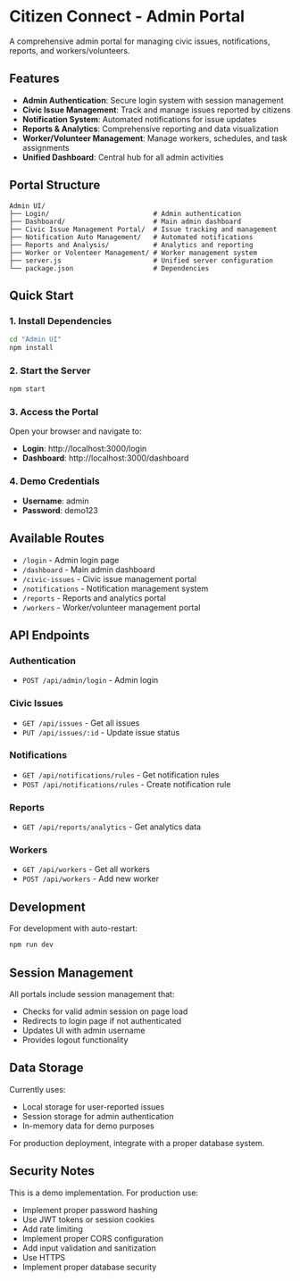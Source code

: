 # Citizen Connect - Admin Portal

A comprehensive admin portal for managing civic issues, notifications, reports, and workers/volunteers.

## Features

- **Admin Authentication**: Secure login system with session management
- **Civic Issue Management**: Track and manage issues reported by citizens
- **Notification System**: Automated notifications for issue updates
- **Reports & Analytics**: Comprehensive reporting and data visualization
- **Worker/Volunteer Management**: Manage workers, schedules, and task assignments
- **Unified Dashboard**: Central hub for all admin activities

## Portal Structure

```
Admin UI/
├── Login/                          # Admin authentication
├── Dashboard/                      # Main admin dashboard
├── Civic Issue Management Portal/  # Issue tracking and management
├── Notification Auto Management/   # Automated notifications
├── Reports and Analysis/           # Analytics and reporting
├── Worker or Volenteer Management/ # Worker management system
├── server.js                       # Unified server configuration
└── package.json                    # Dependencies
```

## Quick Start

### 1. Install Dependencies

```bash
cd "Admin UI"
npm install
```

### 2. Start the Server

```bash
npm start
```

### 3. Access the Portal

Open your browser and navigate to:
- **Login**: http://localhost:3000/login
- **Dashboard**: http://localhost:3000/dashboard

### 4. Demo Credentials

- **Username**: admin
- **Password**: demo123

## Available Routes

- `/login` - Admin login page
- `/dashboard` - Main admin dashboard
- `/civic-issues` - Civic issue management portal
- `/notifications` - Notification management system
- `/reports` - Reports and analytics portal
- `/workers` - Worker/volunteer management portal

## API Endpoints

### Authentication
- `POST /api/admin/login` - Admin login

### Civic Issues
- `GET /api/issues` - Get all issues
- `PUT /api/issues/:id` - Update issue status

### Notifications
- `GET /api/notifications/rules` - Get notification rules
- `POST /api/notifications/rules` - Create notification rule

### Reports
- `GET /api/reports/analytics` - Get analytics data

### Workers
- `GET /api/workers` - Get all workers
- `POST /api/workers` - Add new worker

## Development

For development with auto-restart:

```bash
npm run dev
```

## Session Management

All portals include session management that:
- Checks for valid admin session on page load
- Redirects to login page if not authenticated
- Updates UI with admin username
- Provides logout functionality

## Data Storage

Currently uses:
- Local storage for user-reported issues
- Session storage for admin authentication
- In-memory data for demo purposes

For production deployment, integrate with a proper database system.

## Security Notes

This is a demo implementation. For production use:
- Implement proper password hashing
- Use JWT tokens or session cookies
- Add rate limiting
- Implement proper CORS configuration
- Add input validation and sanitization
- Use HTTPS
- Implement proper database security